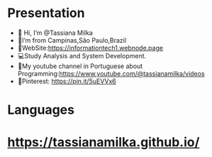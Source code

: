 #  Presentation

- 👋 Hi, I’m @Tassiana Milka
- 🏡I’m from Campinas,São Paulo,Brazil
- 📜WebSite:https://informationtech1.webnode.page
- 💻Study Analysis and System Development.
- 🎥My youtube channel in Portuguese about Programming:https://www.youtube.com/@tassianamilka/videos
- 📄Pinterest: https://pin.it/5uEVVx6



# Languages
      
# https://tassianamilka.github.io/
